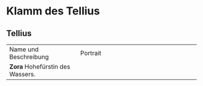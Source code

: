 # Klamm des Tellius

## Tellius

<table>
<tr><td>Name und Beschreibung</td><td width="300">Portrait</td></tr>
<tr><td><b>Zora</b> Hohefürstin des Wassers.</td><td><img src="" alt="" /></td></tr>
</table>